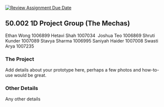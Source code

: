[![Review Assignment Due Date](https://classroom.github.com/assets/deadline-readme-button-24ddc0f5d75046c5622901739e7c5dd533143b0c8e959d652212380cedb1ea36.svg)](https://classroom.github.com/a/5YTzVbxp)
## 50.002 1D Project Group (The Mechas)

Ethan Wong 1006899
Hetavi Shah 1007034 ​
Joshua Teo 1006869​
Shruti Kunder 1007089​
Stavya Sharma 1006995
Saniyah Haider 1007008​
Swasti Arya 1007235​

### The Project

Add details about your prototype here, perhaps a few photos and how-to-use would be great.

### Other Details

Any other details
